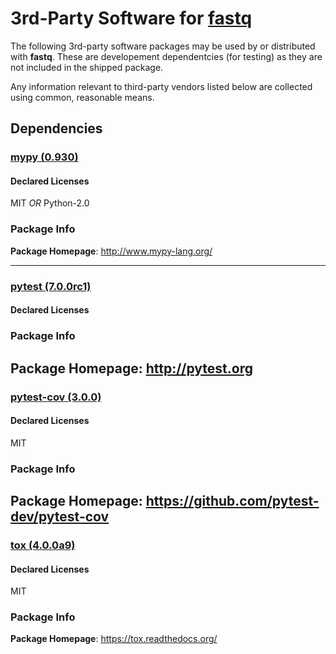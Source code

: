 
# 3rd-Party Software for [fastq]()

The following 3rd-party software packages may be used by or distributed with **fastq**. These are developement dependentcies (for testing) as they are not included in the shipped package.

Any information relevant to third-party vendors listed below are collected using common, reasonable means.

## Dependencies

### [mypy (0.930)](http://www.mypy-lang.org/)

#### Declared Licenses
MIT *OR* Python-2.0

### Package Info

**Package Homepage**: http://www.mypy-lang.org/

---

### [pytest (7.0.0rc1)](http://pytest.org)

#### Declared Licenses

### Package Info

**Package Homepage**: http://pytest.org
---

### [pytest-cov (3.0.0)](https://github.com/pytest-dev/pytest-cov)

#### Declared Licenses
MIT

### Package Info

**Package Homepage**: https://github.com/pytest-dev/pytest-cov
---

### [tox (4.0.0a9)](https://tox.readthedocs.org/)

#### Declared Licenses
MIT

### Package Info

**Package Homepage**: https://tox.readthedocs.org/